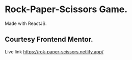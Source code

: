 # Rock-Paper-Scissors Game.

Made with ReactJS.

## Courtesy Frontend Mentor.

Live link https://rok-paper-scissors.netlify.app/
